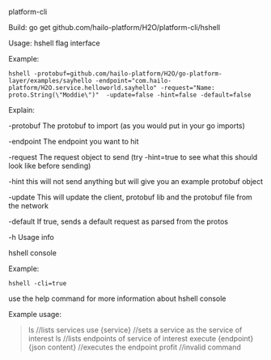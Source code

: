 platform-cli

Build:
go get github.com/hailo-platform/H2O/platform-cli/hshell

Usage:
hshell flag interface

Example:
    
    hshell -protobuf=github.com/hailo-platform/H2O/go-platform-layer/examples/sayhello -endpoint="com.hailo-platform/H2O.service.helloworld.sayhello" -request="Name: proto.String(\"Moddie\")"  -update=false -hint=false -default=false

Explain:

-protobuf
    The protobuf to import (as you would put in your go imports)

-endpoint
    The endpoint you want to hit

-request
    The request object to send (try -hint=true to see what this should look like before sending)

-hint
    this will not send anything but will give you an example protobuf object

-update
    This will update the client, protobuf lib and the protobuf file from the network

-default
    If true, sends a default request as parsed from the protos

-h
    Usage info
    
hshell console

Example:

    hshell -cli=true

use the help command for more information about hshell console

Example usage:

>ls 
//lists services
>use {service} 
//sets a service as the service of interest
>ls
//lists endpoints of service of interest
>execute {endpoint} {json content}
//executes the endpoint
>profit
//invalid command

